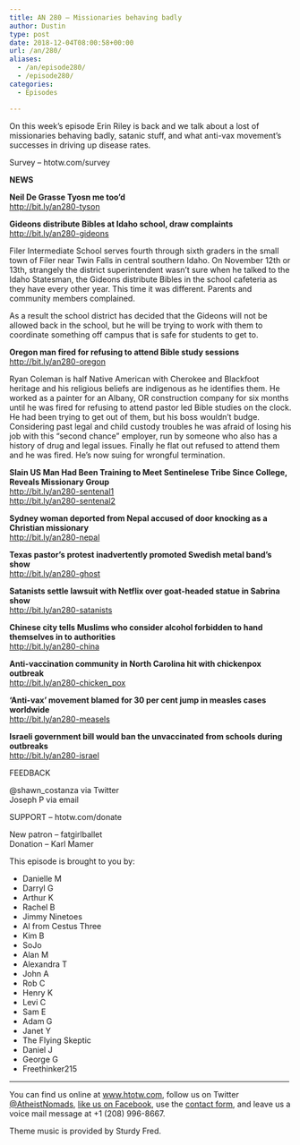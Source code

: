 ```yaml
---
title: AN 280 – Missionaries behaving badly
author: Dustin
type: post
date: 2018-12-04T08:00:58+00:00
url: /an/280/
aliases: 
  - /an/episode280/
  - /episode280/
categories:
  - Episodes

---
```

<div id="buzzsprout-player-10552829"></div><script src="https://www.buzzsprout.com/1983601/10552829-episode-280-missionaries-behaving-badly.js?container_id=buzzsprout-player-10552829&player=small" type="text/javascript" charset="utf-8"></script>

On this week&#8217;s episode Erin Riley is back and we talk about a lost of missionaries behaving badly, satanic stuff, and what anti-vax movement&#8217;s successes in driving up disease rates.

<!--more-->

Survey &#8211; htotw.com/survey

**NEWS**

**Neil De Grasse Tyosn me too’d**  
<a href="http://bit.ly/an280-tyson" target="_blank" rel="noopener">http://bit.ly/an280-tyson</a>

**Gideons distribute Bibles at Idaho school, draw complaints**  
<a href="http://bit.ly/an280-gideons" target="_blank" rel="noopener">http://bit.ly/an280-gideons</a>

Filer Intermediate School serves fourth through sixth graders in the small town of Filer near Twin Falls in central southern Idaho. On November 12th or 13th, strangely the district superintendent wasn’t sure when he talked to the Idaho Statesman, the Gideons distribute Bibles in the school cafeteria as they have every other year. This time it was different. Parents and community members complained.

As a result the school district has decided that the Gideons will not be allowed back in the school, but he will be trying to work with them to coordinate something off campus that is safe for students to get to.

**Oregon man fired for refusing to attend Bible study sessions**  
<a href="http://bit.ly/an280-oregon" target="_blank" rel="noopener">http://bit.ly/an280-oregon</a>

Ryan Coleman is half Native American with Cherokee and Blackfoot heritage and his religious beliefs are indigenous as he identifies them. He worked as a painter for an Albany, OR construction company for six months until he was fired for refusing to attend pastor led Bible studies on the clock. He had been trying to get out of them, but his boss wouldn’t budge. Considering past legal and child custody troubles he was afraid of losing his job with this “second chance” employer, run by someone who also has a history of drug and legal issues. Finally he flat out refused to attend them and he was fired. He’s now suing for wrongful termination.

**Slain US Man Had Been Training to Meet Sentinelese Tribe Since College, Reveals Missionary Group**  
<a href="http://bit.ly/an280-sentenal1" target="_blank" rel="noopener">http://bit.ly/an280-sentenal1</a>  
<a href="http://bit.ly/an280-sentenal2" target="_blank" rel="noopener">http://bit.ly/an280-sentenal2</a>

**Sydney woman deported from Nepal accused of door knocking as a Christian missionary**  
<a href="http://bit.ly/an280-nepal" target="_blank" rel="noopener">http://bit.ly/an280-nepal</a>

**Texas pastor&#8217;s protest inadvertently promoted Swedish metal band&#8217;s show**  
<a href="http://bit.ly/an280-ghost" target="_blank" rel="noopener">http://bit.ly/an280-ghost</a>

**Satanists settle lawsuit with Netflix over goat-headed statue in Sabrina show**  
<a href="http://bit.ly/an280-satanists" target="_blank" rel="noopener">http://bit.ly/an280-satanists</a>

**Chinese city tells Muslims who consider alcohol forbidden to hand themselves in to authorities**  
<a href="http://bit.ly/an280-china" target="_blank" rel="noopener">http://bit.ly/an280-china</a>

**Anti-vaccination community in North Carolina hit with chickenpox outbreak**  
<a href="http://bit.ly/an280-chicken_pox" target="_blank" rel="noopener">http://bit.ly/an280-chicken_pox</a>

**&#8216;Anti-vax&#8217; movement blamed for 30 per cent jump in measles cases worldwide**  
<a href="http://bit.ly/an280-measels" target="_blank" rel="noopener">http://bit.ly/an280-measels</a>

**Israeli government bill would ban the unvaccinated from schools during outbreaks**  
<a href="http://bit.ly/an280-israel" target="_blank" rel="noopener">http://bit.ly/an280-israel</a>

FEEDBACK

@shawn_costanza via Twitter  
Joseph P via email

SUPPORT &#8211; htotw.com/donate

New patron &#8211; fatgirlballet  
Donation &#8211; Karl Mamer

This episode is brought to you by:

  * Danielle M
  * Darryl G
  * Arthur K
  * Rachel B
  * Jimmy Ninetoes
  * Al from Cestus Three
  * Kim B
  * SoJo
  * Alan M
  * Alexandra T
  * John A
  * Rob C
  * Henry K
  * Levi C
  * Sam E
  * Adam G
  * Janet Y
  * The Flying Skeptic
  * Daniel J
  * George G
  * Freethinker215

<hr width="500" />

You can find us online at <a href="https://www.htotw.com/" target="_blank" rel="noopener">www.htotw.com</a>, follow us on Twitter <a href="https://htotw.com/twitter" target="_blank" rel="noopener">@AtheistNomads</a>, <a href="https://htotw.com/facebook" target="_blank" rel="noopener">like us on Facebook</a>, use the [contact form](https://htotw.com/contact), and leave us a voice mail message at +1 (208) 996-8667.

Theme music is provided by Sturdy Fred.